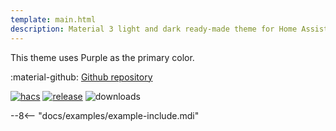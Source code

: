 ```yaml
---
template: main.html
description: Material 3 light and dark ready-made theme for Home Assistant. Example D01 is based on Purple as the primary color. Check the screenshots and theme config!
---
```


This theme uses Purple as the primary color.

:material-github: [Github repository][m3-theme-github-url]

[![hacs][hacs-badge]][hacs-url]
[![release][release-badge]][release-url]
![downloads][downloads-badge]

--8<-- "docs/examples/example-include.mdi"

<!--- References to pictures... -->

[AmoebeLabs Material 3 Theme Example Light]: ../assets/screenshots/m3-example-d01-light.webp
[AmoebeLabs Material 3 Theme Example Dark]: ../assets/screenshots/m3-example-d01-dark.webp

[AmoebeLabs Material 3 Theme Palettes]: ../assets/screenshots/m3-theme-d01-palettes.png
[AmoebeLabs Material 3 Theme Surfaces]: ../assets/screenshots/m3-theme-d01-surfaces.png
[AmoebeLabs Material 3 Theme Light]: ../assets/screenshots/m3-theme-d01-light.png
[AmoebeLabs Material 3 Theme Dark]: ../assets/screenshots/m3-theme-d01-dark.png

<!--- References to external links... -->

[sak-example-12-url]: https://swiss-army-knife.docs.amoebelabs.com/examples/example-12/
[m3-theme-github-url]: https://github.com/AmoebeLabs/HA-Theme_M3-D01-Purple

<!-- Badges -->

[hacs-url]: https://github.com/hacs/default
[hacs-badge]: https://img.shields.io/badge/HACS-Default-41BDF5.svg?style=for-the-badge
[release-badge]: https://img.shields.io/github/v/release/AmoebeLabs/HA-Theme_M3-D01-Purple?style=for-the-badge
[downloads-badge]: https://img.shields.io/github/downloads/AmoebeLabs/HA-Theme_M3-D01-Purple/total?style=for-the-badge


<!-- References -->

[home-assistant]: https://www.home-assistant.io/
[home-assitant-theme-docs]: https://www.home-assistant.io/integrations/frontend/#defining-themes
[hacs]: https://hacs.xyz
[release-url]: https://github.com/AmoebeLabs/HA-Theme_M3-D01-Purple/releases
[sak-docs-url]: https://swiss-army-knife.docs.amoebelabs.com/
